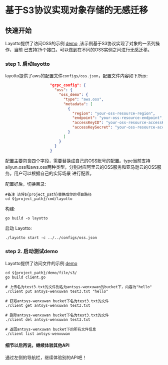# 基于S3协议实现对象存储的无感迁移

## 快速开始

Layotto提供了访问OSS的示例 [demo](https://github.com/mosn/layotto/blob/main/demo/file/client.go) ,该示例基于S3协议实现了对象的一系列操作，当前
已支持25个接口。可以做到在不同的OSS实例之间进行无感迁移。

### step 1.  启动layotto

layotto提供了aws的配置文件`configs/oss.json`，配置文件内容如下所示:

```json
                    "grpc_config": {
                      "oss": {
                        "oss_demo": {
                          "type": "aws.oss",
                          "metadata": [
                            {
                              "region": "your-oss-resource-region",
                              "endpoint": "your-oss-resource-endpoint",
                              "accessKeyID": "your-oss-resource-accessKeyID",
                              "accessKeySecret": "your-oss-resource-accessKeySecret"
                            }
                          ]
                        }
                      }
                    }
```

配置主要包含四个字段，需要替换成自己的OSS账号的配置。type当前支持aliyun.oss和aws.oss两种类型，分别对应阿里云的OSS服务和亚马逊云的OSS服务。用户可以根据自己的实际场景
进行配置。

配置好后，切换目录:

```shell
#备注 请将${project_path}替换成你的项目路径
cd ${project_path}/cmd/layotto
```

构建:

```shell @if.not.exist layotto
go build -o layotto
```

启动 Layotto:

```shell @background
./layotto start -c ../../configs/oss.json
```

### step 2. 启动测试demo

Layotto提供了访问文件的示例 [demo](../../../../demo/file/s3/client.go)

```shell
cd ${project_path}/demo/file/s3/
go build client.go

# 上传名为test3.txt的文件到名为antsys-wenxuwan的bucket下，内容为"hello"
./client put antsys-wenxuwan test3.txt "hello"

# 获取antsys-wenxuwan bucket下名为test3.txt的文件
./client get antsys-wenxuwan test3.txt

# 删除antsys-wenxuwan bucket下名为test3.txt的文件
./client del antsys-wenxuwan test3.txt

# 返回antsys-wenxuwan bucket下的所有文件信息
./client list antsys-wenxuwan

```

#### 细节以后再说，继续体验其他API
通过左侧的导航栏，继续体验别的API吧！
